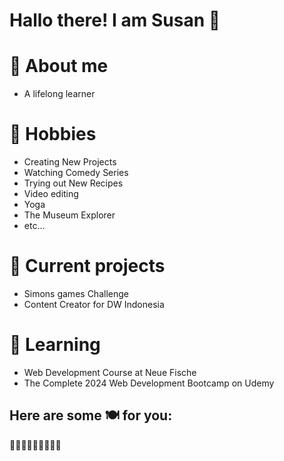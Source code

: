 # Hallo there! I am Susan 💫


# 🌯 About me

- A lifelong learner
  
 # 🍜 Hobbies
- Creating New Projects
- Watching Comedy Series
- Trying out New Recipes
- Video editing
- Yoga
- The Museum Explorer
- etc...

# 🍤 Current projects
- Simons games Challenge
- Content Creator for DW Indonesia

# 🧇 Learning
- Web Development Course at Neue Fische
- The Complete 2024 Web Development Bootcamp on Udemy
  

## Here are some 🍽 for you: 
🥐🥠🍫🥘🍕🥯🍱🥙🥗

